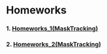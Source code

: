 # Homeworks
### 1. [Homeworks_1(MaskTracking)](https://github.com/KaderErgin/Kodlama-io-2024-Camp/tree/master/Homeworks/MaskTracking)
### 2. [Homeworks_2(MaskTracking)](https://github.com/KaderErgin/Kodlama-io-2024-Camp/tree/master/Homeworks/Kodlamaio-Demo)
